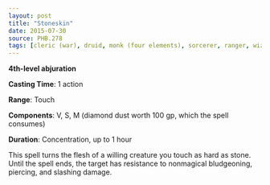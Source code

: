 ```yaml
---
layout: post
title: "Stoneskin"
date: 2015-07-30
source: PHB.278
tags: [cleric (war), druid, monk (four elements), sorcerer, ranger, wizard, level4]
---
```


**4th-level abjuration**

**Casting Time**: 1 action

**Range**: Touch

**Components**: V, S, M (diamond dust worth 100 gp, which the spell consumes)

**Duration**: Concentration, up to 1 hour

This spell turns the flesh of a willing creature you touch as hard as stone. Until the spell ends, the target has resistance to nonmagical bludgeoning, piercing, and slashing damage.

